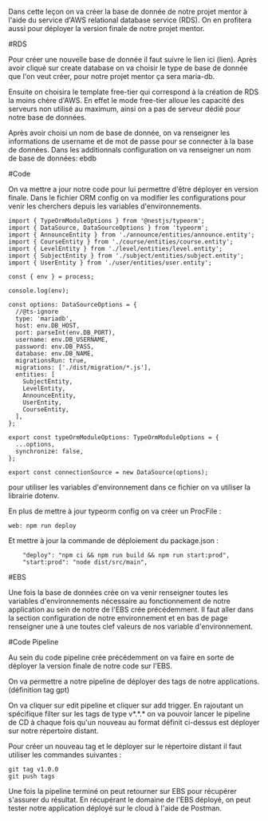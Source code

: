 Dans cette leçon on va créer la base de donnée de notre projet mentor à l'aide du service d'AWS relational database service (RDS). On en profitera aussi pour déployer la version finale de notre projet mentor.

#RDS

Pour créer une nouvelle base de donnée il faut suivre le lien ici (lien). Après avoir cliqué sur create database on va choisir le type de base de donnée que l'on veut créer, pour notre projet mentor ça sera maria-db.

Ensuite on choisira le template free-tier qui correspond à la création de RDS la moins chère d'AWS. En effet le mode free-tier alloue les capacité des serveurs non utilisé au maximum, ainsi on a pas de serveur dédié pour notre base de données.

Après avoir choisi un nom de base de donnée, on va renseigner les informations de username et de mot de passe pour se connecter à la base de données. Dans les additionnals configuration on va renseigner un nom de base de données: ebdb

#Code

On va mettre a jour notre code pour lui permettre d'être déployer en version finale. Dans le fichier ORM config on va modifier les configurations pour venir les cherchers depuis les variables d'environnements.

```
import { TypeOrmModuleOptions } from '@nestjs/typeorm';
import { DataSource, DataSourceOptions } from 'typeorm';
import { AnnounceEntity } from './announce/entities/announce.entity';
import { CourseEntity } from './course/entities/course.entity';
import { LevelEntity } from './level/entities/level.entity';
import { SubjectEntity } from './subject/entities/subject.entity';
import { UserEntity } from './user/entities/user.entity';

const { env } = process;

console.log(env);

const options: DataSourceOptions = {
  //@ts-ignore
  type: 'mariadb',
  host: env.DB_HOST,
  port: parseInt(env.DB_PORT),
  username: env.DB_USERNAME,
  password: env.DB_PASS,
  database: env.DB_NAME,
  migrationsRun: true,
  migrations: ['./dist/migration/*.js'],
  entities: [
    SubjectEntity,
    LevelEntity,
    AnnounceEntity,
    UserEntity,
    CourseEntity,
  ],
};

export const typeOrmModuleOptions: TypeOrmModuleOptions = {
  ...options,
  synchronize: false,
};

export const connectionSource = new DataSource(options);
```

pour utiliser les variables d'environnement dans ce fichier on va utiliser la librairie dotenv.

En plus de mettre à jour typeorm config on va créer un ProcFile :

```
web: npm run deploy
```

Et mettre à jour la commande de déploiement du package.json :

```
    "deploy": "npm ci && npm run build && npm run start:prod",
    "start:prod": "node dist/src/main",
```

#EBS

Une fois la base de données crée on va venir renseigner toutes les variables d'environnements nécessaire au fonctionnement de notre application au sein de notre de l'EBS crée précédemment. Il faut aller dans la section configuration de notre environnement et en bas de page renseigner une à une toutes clef valeurs de nos variable d'environnement.

#Code Pipeline

Au sein du code pipeline crée précédemment on va faire en sorte de déployer la version finale de notre code sur l'EBS.

On va permettre a notre pipeline de déployer des tags de notre applications. (définition tag gpt)

On va cliquer sur edit pipeline et cliquer sur add trigger. En rajoutant un spécifique filter sur les tags de type v*.*.\* on va pouvoir lancer le pipeline de CD à chaque fois qu'un nouveau au format définit ci-dessus est déployer sur notre répertoire distant.

Pour créer un nouveau tag et le déployer sur le répertoire distant il faut utiliser les commandes suivantes :

```
git tag v1.0.0
git push tags
```

Une fois la pipeline terminé on peut retourner sur EBS pour récupérer s'assurer du résultat. En récupérant le domaine de l'EBS déployé, on peut tester notre application déployé sur le cloud à l'aide de Postman.
